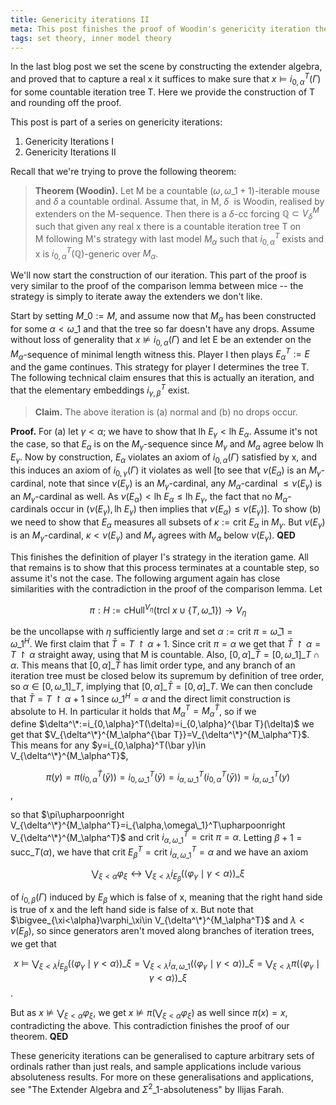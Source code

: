 ```yaml
---
title: Genericity iterations II
meta: This post finishes the proof of Woodin's genericity iteration theorem, assuming the results related to the extender algebra, introduced in the previous post.
tags: set theory, inner model theory
---
```


In the last blog post we set the scene by constructing the extender algebra, and proved
that to capture a real x it suffices to make sure that $x\models
i_{0,\alpha}^T(\Gamma)$ for some countable iteration tree T. Here we provide the
construction of T and rounding off the proof.

This post is part of a series on genericity iterations:

1. <router-link to="/posts/2016-10-05-genericity-iterations-i">Genericity Iterations I</router-link>
2. Genericity Iterations II

Recall that we're trying to prove the following theorem:

> **Theorem (Woodin).** Let M be a countable $(\omega,\omega\_1+1)$-iterable mouse and
> $\delta$ a countable ordinal. Assume that, in M, $\delta$  is Woodin, realised by
> extenders on the M-sequence. Then there is a $\delta$-cc forcing $\mathbb Q\subset
> V_\delta^M$ such that given any real x there is a countable iteration tree T on
> M following M's strategy with last model $M_\alpha$ such that $i_{0,\alpha}^T$ exists
> and x is $i_{0,\alpha}^{T}(\mathbb Q)$-generic over $M_\alpha$.

We'll now start the construction of our iteration. This part of the proof is very
similar to the proof of the comparison lemma between mice -- the strategy is simply to
iterate away the extenders we don't like.

Start by setting $M\_0:=M$, and assume now that $M_\alpha$ has been constructed for some
$\alpha<\omega\_1$ and that the tree so far doesn't have any drops. Assume without loss
of generality that $x\not\models i_{0,\alpha}(\Gamma)$ and let E be an extender on the
$M_\alpha$-sequence of minimal length witness this. Player I then plays $E_\alpha^T:=E$
and the game continues. This strategy for player I determines the tree T. The following
technical claim ensures that this is actually an iteration, and that the elementary
embeddings $i_{\gamma,\beta}^T$ exist.

> **Claim.** The above iteration is (a) normal and (b) no drops occur.

**Proof.** For (a) let $\gamma<\alpha$; we have to show that $\text{lh }E_\gamma<\text{lh
}E_\alpha$. Assume it's not the case, so that $E_\alpha$ is on the $M_\gamma$-sequence
since $M_\gamma$ and $M_\alpha$ agree below $\text{lh }E_\gamma$. Now by construction,
$E_\alpha$ violates an axiom of $i_{0,\alpha}(\Gamma)$ satisfied by x, and this induces
an axiom of $i_{0,\gamma}(\Gamma)$ it violates as well [to see that $\nu(E_\alpha)$ is
an $M_\gamma$-cardinal, note that since $\nu(E_\gamma)$ is an $M_\gamma$-cardinal, any
$M_\alpha$-cardinal $\leq\nu(E_\gamma)$ is an $M_\gamma$-cardinal as well. As
$\nu(E_\alpha)<\text{lh }E_\alpha\leq\text{lh }E_\gamma$, the fact that no
$M_\alpha$-cardinals occur in $(\nu(E_\gamma),\text{lh }E_\gamma)$ then implies that
$\nu(E_\alpha)\leq\nu(E_\gamma)]$. To show (b) we need to show that $E_\alpha$ measures
all subsets of $\kappa:=\text{crit }E_\alpha$ in $M_\gamma$. But $\nu(E_\gamma)$ is an
$M_\gamma$-cardinal, $\kappa<\nu(E_\gamma)$ and $M_\gamma$ agrees with $M_\alpha$ below
$\nu(E_\gamma)$. **QED**

This finishes the definition of player I's strategy in the iteration game. All that
remains is to show that this process terminates at a countable step, so assume it's not
the case. The following argument again has close similarities with the contradiction in
the proof of the comparison lemma. Let

$$ \pi:H:=\text{cHull}^{V_\eta}(\text{trcl }x\cup\{T,\omega\_1\})\to V_\eta $$

be the uncollapse with $\eta$ sufficiently large and set $\alpha:=\text{crit
}\pi=\bar\omega\_1=\omega\_1^H$. We first claim that $\bar T=T\upharpoonright\alpha+1$.
Since $\text{crit }\pi=\alpha$ we get that $\bar T\upharpoonright\alpha=
T\upharpoonright\alpha$ straight away, using that M is countable. Also,
$[0,\alpha]\_{\bar T}=[0,\omega\_1]\_T\cap\alpha$. This means that $[0,\alpha]\_{\bar T}$
has limit order type, and any branch of an iteration tree must be closed below its
supremum by definition of tree order, so $\alpha\in[0,\omega\_1]\_T$, implying that
$[0,\alpha]\_{\bar T}=[0,\alpha]\_T$. We can then conclude that $\bar
T=T\upharpoonright\alpha+1$ since $\omega\_1^H=\alpha$ and the direct limit construction
is absolute to H. In particular it holds that $M_\alpha^T=M_\alpha^{\bar T}$, so if we
define $\delta^\*:=i_{0,\alpha}^T(\delta)=i_{0,\alpha}^{\bar T}(\delta)$ we get that
$V_{\delta^\*}^{M_\alpha^{\bar T}}=V_{\delta^\*}^{M_\alpha^T}$. This means for
any $y=i_{0,\alpha}^T(\bar y)\in V_{\delta^\*}^{M_\alpha^T}$,

$$
\pi(y)=\pi(i_{0,\alpha}^{\bar T}(\bar y))=i_{0,\omega\_1}^T(\bar
y)=i_{\alpha,\omega\_1}^T(i_{0,\alpha}^T(\bar y))=i_{\alpha,\omega\_1}^T(y)
$$,

so that $\pi\upharpoonright
V_{\delta^\*}^{M_\alpha^T}=i_{\alpha,\omega\_1}^T\upharpoonright
V_{\delta^\*}^{M_\alpha^T}$ and $\text{crit }i_{\alpha,\omega\_1}^T=\text{crit
}\pi=\alpha$. Letting $\beta+1=\text{succ}\_T(\alpha)$, we have that $\text{crit
}E_\beta^T=\text{crit }i_{\alpha,\omega\_1}^T=\alpha$ and we have an axiom

$$
\bigvee_{\xi<\alpha}\varphi_\xi\leftrightarrow\bigvee_{\xi<\lambda}i_{E_\beta}(\left<\varphi_\gamma\mid\gamma<\alpha\right>)\_\xi
$$

of $i_{0,\beta}(\Gamma)$ induced by $E_\beta$ which is false of x, meaning that the
right hand side is true of x and the left hand side is false of x. But note that
$\bigvee_{\xi<\alpha}\varphi_\xi\in V_{\delta^\*}^{M_\alpha^T}$ and
$\lambda<\nu(E_\beta)$, so since generators aren't moved along branches of iteration
trees, we get that

$$
x\models\bigvee_{\xi<\lambda} i_{E_\beta}
(\left<\varphi_\gamma\mid\gamma<\alpha\right>)\_\xi = \bigvee_{\xi<\lambda}
i_{\alpha,\omega\_1} (\left<\varphi_\gamma\mid\gamma < \alpha\right>)\_\xi =
\bigvee_{\xi<\lambda} \pi(\left<\varphi_\gamma\mid\gamma < \alpha\right>)\_\xi
$$.

But as $x\not\models\bigvee_{\xi<\alpha}\varphi_\xi$, we get
$x\not\models\pi(\bigvee_{\xi<\alpha}\varphi_\xi)$ as well since $\pi(x)=x$,
contradicting the above. This contradiction finishes the proof of our theorem. **QED**

These genericity iterations can be generalised to capture arbitrary sets of ordinals
rather than just reals, and sample applications include various absoluteness results.
For more on these generalisations and applications, see "The Extender Algebra and
$\Sigma^2\_1$-absoluteness" by Ilijas Farah.
